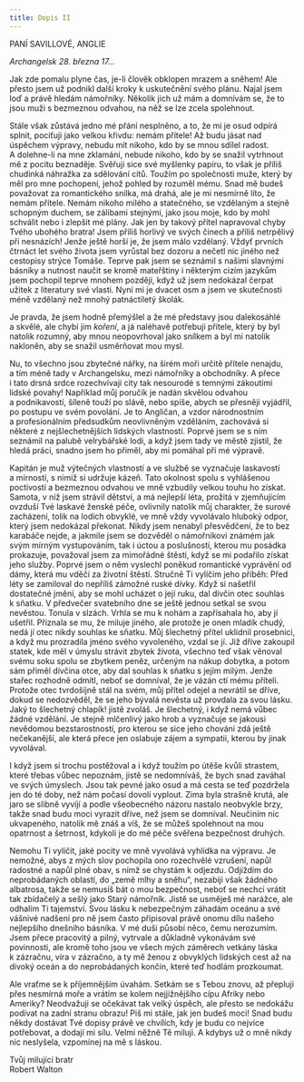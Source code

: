 ```yaml
---
title: Dopis II
---
```


PANÍ SAVILLOVÉ, ANGLIE

_Archangelsk 28. března 17…_

Jak zde pomalu plyne čas, je-li člověk obklopen mrazem a sněhem! Ale přesto jsem už podnikl další kroky k uskutečnění svého plánu. Najal jsem loď a právě hledám námořníky. Několik jich už mám a domnívám se, že to jsou muži s bezmeznou odvahou, na něž se lze zcela spolehnout.

Stále však zůstává jedno mé přání nesplněno, a to, že mi je osud odpírá splnit, pociťuji jako velkou křivdu: nemám přítele! Až budu jásat nad úspěchem výpravy, nebudu mít nikoho, kdo by se mnou sdílel radost. A dolehne-li na mne zklamání, nebude nikoho, kdo by se snažil vytrhnout mě z pocitu beznaděje. Svěřuji sice své myšlenky papíru, to však je příliš chudinká náhražka za sdělování citů. Toužím po společnosti muže, který by měl pro mne pochopení, jehož pohled by rozuměl mému. Snad mě budeš považovat za romantického snílka, má drahá, ale je mi nesmírně líto, že nemám přítele. Nemám nikoho milého a statečného, se vzdělaným a stejně schopným duchem, se zálibami stejnými, jako jsou moje, kdo by mohl schválit nebo i zlepšit mé plány. Jak jen by takový přítel napravoval chyby Tvého ubohého bratra! Jsem příliš horlivý ve svých činech a příliš netrpělivý při nesnázích! Jenže ještě horší je, že jsem málo vzdělaný. Vždyť prvních čtrnáct let svého života jsem vyrůstal bez dozoru a nečetl nic jiného než cestopisy strýce Tomáše. Teprve pak jsem se seznámil s našimi slavnými básníky a nutnost naučit se kromě mateřštiny i některým cizím jazykům jsem pochopil teprve mnohem později, když už jsem nedokázal čerpat užitek z literatury své vlasti. Nyní mi je dvacet osm a jsem ve skutečnosti méně vzdělaný než mnohý patnáctiletý školák.

Je pravda, že jsem hodně přemýšlel a že mé představy jsou dalekosáhlé a skvělé, ale chybí jim _koření_, a já naléhavě potřebuji přítele, který by byl natolik rozumný, aby mnou neopovrhoval jako snílkem a byl mi natolik nakloněn, aby se snažil usměrňovat mou mysl.

Nu, to všechno jsou zbytečné nářky, na širém moři určitě přítele nenajdu, a tím méně tady v Archangelsku, mezi námořníky a obchodníky. A přece i tato drsná srdce rozechvívají city tak nesourodé s temnými zákoutími lidské povahy! Například můj poručík je nadán skvělou odvahou a podnikavostí, šíleně touží po slávě, nebo spíše, abych se přesněji vyjádřil, po postupu ve svém povolání. Je to Angličan, a vzdor národnostním a profesionálním předsudkům neovlivněným vzděláním, zachovává si některé z nejšlechetnějších lidských vlastností. Poprvé jsem se s ním seznámil na palubě velrybářské lodi, a když jsem tady ve městě zjistil, že hledá práci, snadno jsem ho přiměl, aby mi pomáhal při mé výpravě.

Kapitán je muž výtečných vlastností a ve službě se vyznačuje laskavostí a mírností, s nimiž si udržuje kázeň. Tato okolnost spolu s vyhlášenou poctivostí a bezmeznou odvahou ve mně vzbudily velkou touhu ho získat. Samota, v níž jsem strávil dětství, a má nejlepší léta, prožitá v zjemňujícím ovzduší Tvé laskavé ženské péče, ovlivnily natolik můj charakter, že surové zacházení, tolik na lodích obvyklé, ve mně vždy vyvolávalo hluboký odpor, který jsem nedokázal překonat. Nikdy jsem nenabyl přesvědčení, že to bez karabáče nejde, a jakmile jsem se dozvěděl o námořníkovi známém jak svým mírným vystupováním, tak i úctou a poslušností, kterou mu posádka prokazuje, považoval jsem za mimořádné štěstí, když se mi podařilo získat jeho služby. Poprvé jsem o něm vyslechl poněkud romantické vyprávění od dámy, která mu vděčí za životní štěstí. Stručně Ti vylíčím jeho příběh: Před léty se zamiloval do nepříliš zámožné ruské dívky. Když si našetřil dostatečné jmění, aby se mohl ucházet o její ruku, dal dívčin otec souhlas k sňatku. V předvečer svatebního dne se ještě jednou setkal se svou nevěstou. Tonula v slzách. Vrhla se mu k nohám a zapřísahala ho, aby jí ušetřil. Přiznala se mu, že miluje jiného, ale protože je onen mladík chudý, nedá jí otec nikdy souhlas ke sňatku. Můj šlechetný přítel uklidnil prosebnici, a když mu prozradila jméno svého vyvoleného, vzdal se jí. Již dříve zakoupil statek, kde měl v úmyslu strávit zbytek života, všechno teď však věnoval svému soku spolu se zbytkem peněz, určeným na nákup dobytka, a potom sám přiměl dívčina otce, aby dal souhlas k sňatku s jejím milým. Jenže stařec rozhodně odmítl, neboť se domníval, že je vázán ctí mému příteli. Protože otec tvrdošíjně stál na svém, můj přítel odejel a nevrátil se dříve, dokud se nedozvěděl, že se jeho bývalá nevěsta už provdala za svou lásku. Jaký to šlechetný chlapík! jistě zvoláš. Je šlechetný, i když nemá vůbec žádné vzdělání. Je stejně mlčenlivý jako hrob a vyznačuje se jakousi nevědomou bezstarostností, pro kterou se sice jeho chování zdá ještě nečekanější, ale která přece jen oslabuje zájem a sympatii, kterou by jinak vyvolával.

I když jsem si trochu postěžoval a i když toužím po útěše kvůli strastem, které třebas vůbec nepoznám, jistě se nedomníváš, že bych snad zaváhal ve svých úmyslech. Jsou tak pevné jako osud a má cesta se teď pozdržela jen do té doby, než nám počasí dovolí vyplout. Zima byla strašně krutá, ale jaro se slibně vyvíjí a podle všeobecného názoru nastalo neobvykle brzy, takže snad budu moci vyrazit dříve, než jsem se domníval. Neučiním nic ukvapeného, natolik mě znáš a víš, že se můžeš spolehnout na mou opatrnost a šetrnost, kdykoli je do mé péče svěřena bezpečnost druhých.

Nemohu Ti vylíčit, jaké pocity ve mně vyvolává vyhlídka na výpravu. Je nemožné, abys z mých slov pochopila ono rozechvělé vzrušení, napůl radostné a napůl plné obav, s nímž se chystám k odjezdu. Odjíždím do neprobádaných oblastí, do „země mlhy a sněhu“, nezabiji však žádného albatrosa, takže se nemusíš bát o mou bezpečnost, neboť se nechci vrátit tak zbídačelý a sešlý jako Starý námořník. Jistě se usměješ mé narážce, ale odhalím Ti tajemství. Svou lásku k nebezpečným záhadám oceánu a své vášnivé nadšení pro ně jsem často připisoval právě onomu dílu našeho nejlepšího dnešního básníka. V mé duši působí něco, čemu nerozumím. Jsem přece pracovitý a pilný, vytrvale a důkladně vykonávám své povinnosti, ale kromě toho jsou ve všech mých záměrech vetkány láska k zázračnu, víra v zázračno, a ty mě ženou z obvyklých lidských cest až na divoký oceán a do neprobádaných končin, které teď hodlám prozkoumat.

Ale vraťme se k příjemnějším úvahám. Setkám se s Tebou znovu, až přepluji přes nesmírná moře a vrátím se kolem nejjižnějšího cípu Afriky nebo Ameriky? Neodvažuji se očekávat tak velký úspěch, ale přesto se nedokážu podívat na zadní stranu obrazu! Piš mi stále, jak jen budeš moci! Snad budu někdy dostávat Tvé dopisy právě ve chvílích, kdy je budu co nejvíce potřebovat, a dodají mi sílu. Velmi něžně Tě miluji. A kdybys už o mně nikdy nic neslyšela, vzpomínej na mě s láskou.

Tvůj milující bratr  
Robert Walton
